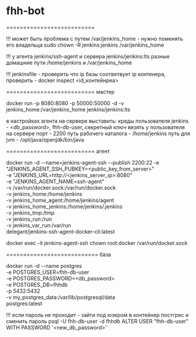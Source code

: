 # fhh-bot
========================== 

!!! может быть проблема с путем /var/jenkins_home - нужно поменять его владельца sudo chown -R jenkins:jenkins /var/jenkins_home

!!! у агента jenkins/ssh-agent и сервера jenkins/jenkins:lts разные домашние пути  /home/jenkins и /var/jenkins_home

!!! jenkinsfile - проверить что ip базы соответвует ip контенера, проверить - docker inspect <id_контейнреа>

========================== мастер

docker run -p 8080:8080 -p 50000:50000 -d -v jenkins_home:/var/jenkins_home jenkins/jenkins:lts

 в настройках агента на сервере выставить:
 креды пользователя jenkins - <db_password>, fhh-db-user,
 секретный ключ вязять у пользователя на сервере
 порт - 2200
 путь рабочего каталога - /home/jenkins
 путь для jvm - /opt/java/openjdk/bin/java

========================== агент

docker run -d --name=jenkins-agent-ssh --publish 2200:22 -e "JENKINS_AGENT_SSH_PUBKEY=<public_key_from_server>" \
 -e "JENKINS_URL=http://<jenkins_server_ip>:8080" \
 -e "JENKINS_AGENT_NAME=ssh-agent" \
 -v /var/run/docker.sock:/var/run/docker.sock \
 -v jenkins_home:/home/jenkins \
 -v jenkins_home_agent:/home/jenkins/agent \
 -v jenkins_home_jenkins:/home/jenkins/.jenkins \
 -v jenkins_tmp:/tmp \
 -v jenkins_run:/run \
 -v jenkins_var_run:/var/run \
 delegant/jenkins-ssh-agent-docker-cli:latest

docker exec -it jenkins-agent-ssh chown root:docker /var/run/docker.sock

=========================== база

docker run -d --name postgres \
  -e POSTGRES_USER=fhh-db-user \
  -e POSTGRES_PASSWORD=<db_password> \
  -e POSTGRES_DB=fhhdb \
  -p 5432:5432 \
  -v my_postgres_data:/var/lib/postgresql/data \
  postgres:latest

!!! если пароль не проходит - зайти под юзером в контейнер постгрес и сменить пароль
psql -U fhh-db-user -d fhhdb
ALTER USER "fhh-db-user" WITH PASSWORD '<new_db_password>'



